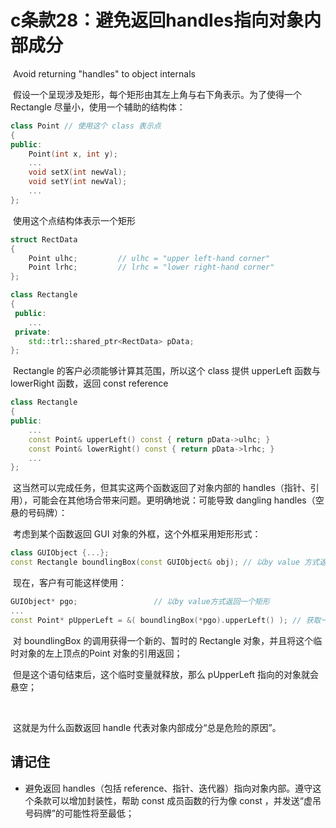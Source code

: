 # c条款28：避免返回handles指向对象内部成分

​		Avoid returning "handles" to object internals

​	假设一个呈现涉及矩形，每个矩形由其左上角与右下角表示。为了使得一个 Rectangle 尽量小，使用一个辅助的结构体：

````c++
class Point	// 使用这个 class 表示点
{
public:
    Point(int x, int y);
    ...
    void setX(int newVal);
    void setY(int newVal);
    ...
};
````

​	使用这个点结构体表示一个矩形

````c++
struct RectData
{
	Point ulhc;			// ulhc = "upper left-hand corner"
    Point lrhc;			// lrhc = "lower right-hand corner"
};

class Rectangle
{
 public:
    ...
 private:
    std::trl::shared_ptr<RectData> pData;		
};
````

​	Rectangle 的客户必须能够计算其范围，所以这个 class 提供 upperLeft 函数与 lowerRight 函数，返回 const reference 

````c++
class Rectangle
{
public:
    ...
    const Point& upperLeft() const { return pData->ulhc; }
    const Point& lowerRight() const { return pData->lrhc; }
    ...
};
````

​	这当然可以完成任务，但其实这两个函数返回了对象内部的 handles（指针、引用），可能会在其他场合带来问题。更明确地说：可能导致 dangling handles（空悬的号码牌）：

​	考虑到某个函数返回 GUI 对象的外框，这个外框采用矩形形式：

````c++
class GUIObject {...};								
const Rectangle boundlingBox(const GUIObject& obj);	// 以by value 方式返回一个矩形
````

​	现在，客户有可能这样使用：

````c++
GUIObject* pgo;					// 以by value方式返回一个矩形
...
const Point* pUpperLeft = &( boundlingBox(*pgo).upperLeft() ); // 获取一个外壳坐上节点
````

​	对 boundlingBox 的调用获得一个新的、暂时的 Rectangle 对象，并且将这个临时对象的左上顶点的Point 对象的引用返回；

​	但是这个语句结束后，这个临时变量就释放，那么 pUpperLeft 指向的对象就会悬空；

​	

​	这就是为什么函数返回 handle 代表对象内部成分“总是危险的原因”。



## 请记住

- 避免返回 handles（包括 reference、指针、迭代器）指向对象内部。遵守这个条款可以增加封装性，帮助 const 成员函数的行为像 const ，并发送“虚吊号码牌”的可能性将至最低；